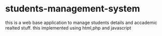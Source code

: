 # students-management-system

this is a web base application to manage students details and accademic realted stuff. this implemented using html,php and javascript
